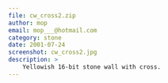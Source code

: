 ```yaml
---
file: cw_cross2.zip
author: mop
email: mop___@hotmail.com
category: stone
date: 2001-07-24
screenshot: cw_cross2.jpg
description: >
    Yellowish 16-bit stone wall with cross.
---
```

